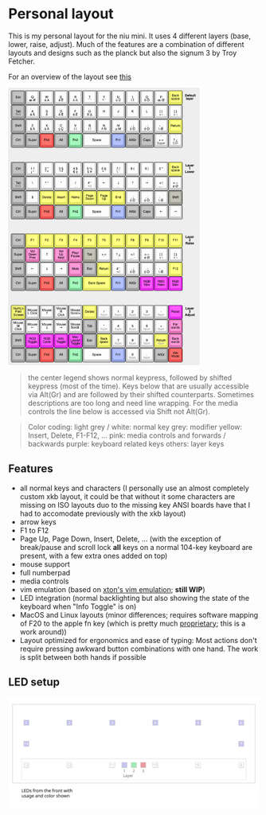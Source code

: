 # Personal layout

This is my personal layout for the niu mini. It uses 4 different layers (base, lower, raise, adjust). Much of the features are a combination of different layouts and designs such as the planck but also the signum 3 by Troy Fetcher.

For an overview of the layout see [this](http://www.keyboard-layout-editor.com/#/gists/681891570020fad2fdec17477216f398)

<img src="./layout.png" width="384px" alt="layout" />

> the center legend shows normal keypress, followed by shifted keypress (most of the time). Keys below that are usually accessible via Alt(Gr) and are followed by their shifted counterparts. Sometimes descriptions are too long and need line wrapping. For the media controls the line below is accessed via Shift not Alt(Gr).

> Color coding:
> light grey / white: normal key
> grey: modifier
> yellow: Insert, Delete, F1-F12, ...
> pink: media controls and forwards / backwards
> purple: keyboard related keys
> others: layer keys

## Features

- all normal keys and characters (I personally use an almost completely custom xkb layout, it could be that without it some characters are missing on ISO layouts duo to the missing key ANSI boards have that I had to accomodate previously with the xkb layout)
- arrow keys
- F1 to F12
- Page Up, Page Down, Insert, Delete, ... (with the exception of break/pause and scroll lock **all** keys on a normal 104-key keyboard are present, with a few extra ones added on top)
- mouse support
- full numberpad
- media controls
- vim emulation (based on [xton's vim emulation](https://github.com/qmk/qmk_firmware/tree/master/users/xtonhasvim); **still WIP**)
- LED integration (normal backlighting but also showing the state of the keyboard when "Info Toggle" is on)
- MacOS and Linux layouts (minor differences; requires software mapping of F20 to the apple fn key (which is pretty much [proprietary](https://github.com/qmk/qmk_firmware/issues/2179); this is a work around))
- Layout optimized for ergonomics and ease of typing: Most actions don't require pressing awkward button combinations with one hand. The work is split between both hands if possible

## LED setup

![LED layout](./led-layout.svg)